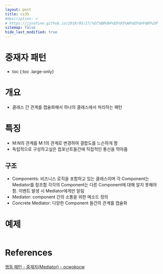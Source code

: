 ```yaml
---
layout: post
title: cs35
#description: >
# https://jinshine.github.io/2018/05/17/%EC%BB%B4%ED%93%A8%ED%84%B0%20%EA%B8%B0%EC%B4%88/%EB%A9%94%EB%AA%A8%EB%A6%AC%EA%B5%AC%EC%A1%B0/
sitemap: false
hide_last_modified: true
---
```

# 중재자 패턴

* toc
{:toc .large-only}

# 개요

[](/assets/img/cs/)

- 클래스 간 관계를 캡슐화해서 하나의 클래스에서 처리하는 패턴

# 특징

- M:N의 관계를 M:1의 관계로 변경하여 결합도를 느슨하게 함
- 독립적으로 구성하고싶은 컴포넌트들간에 직접적인 통신을 막아줌

## 구조

- Components: 비즈니스 로직을 포함하고 있는 클래스이며 각 Component는 Mediator를 참조함
 각각의 Component는 다른 Component에 대해 알지 못해야 함. 이벤트 발생 시 Mediator에게만 알림
- Mediator: component 간의 소통을 위한 메소드 정의
- Concrete Mediator: 다양한 Component 들간의 관계를 캡슐화

# 예제

```JAVA

```

# References

[행동 패턴 - 중재자(Mediator) - ocwokocw](https://ocwokocw.tistory.com/111)
